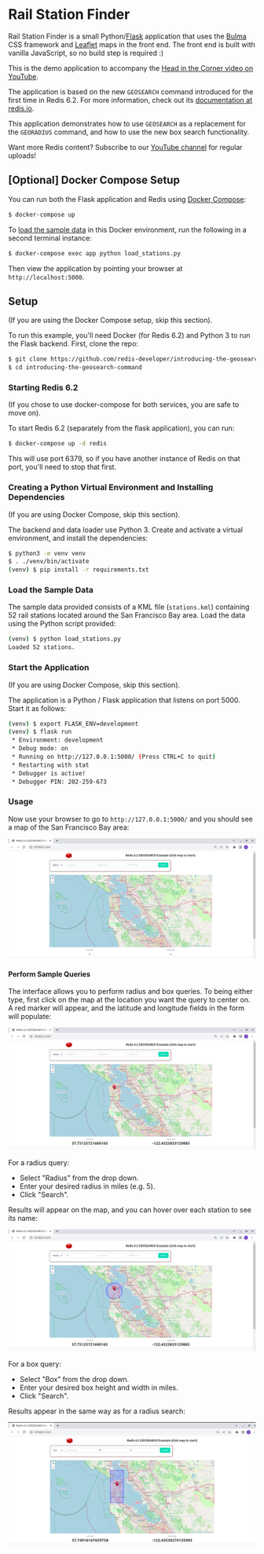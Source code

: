 # Rail Station Finder

Rail Station Finder is a small Python/[Flask](https://flask.palletsprojects.com/) application that uses the [Bulma](https://bulma.io/) CSS framework and [Leaflet](https://leafletjs.com/) maps in the front end.  The front end is built with vanilla JavaScript, so no build step is required :)


This is the demo application to accompany the [Head in the Corner video on YouTube](https://www.youtube.com/watch?v=ZmzuIsWwAzM). 


The application is based on the new `GEOSEARCH` command introduced for the first time in Redis 6.2. For more information, check out its [documentation at redis.io](https://redis.io/commands/geosearch).

This application demonstrates how to use `GEOSEARCH` as a replacement for the `GEORADIUS` command, and how to use the new box search functionality.

Want more Redis content?  Subscribe to our [YouTube channel](https://youtube.com/redisinc) for regular uploads!

## [Optional] Docker Compose Setup 

You can run both the Flask application and Redis using [Docker Compose](https://docs.docker.com/compose/):

```bash
$ docker-compose up
```

To [load the sample data](#load-the-sample-data) in this Docker environment, run
the following in a second terminal instance:

```bash
$ docker-compose exec app python load_stations.py
```

Then view the application by pointing your browser at `http://localhost:5000`.

## Setup

(If you are using the Docker Compose setup, skip this section).

To run this example, you'll need Docker (for Redis 6.2) and Python 3 to run the Flask backend.  First, clone the repo:

```bash
$ git clone https://github.com/redis-developer/introducing-the-geosearch-command.git
$ cd introducing-the-geosearch-command
```

### Starting Redis 6.2

(If you chose to use docker-compose for both services, you are safe to move on).  

To start Redis 6.2 (separately from the flask application), you can run:

```bash
$ docker-compose up -d redis
```

This will use port 6379, so if you have another instance of Redis on that port, you'll need to stop that first.

### Creating a Python Virtual Environment and Installing Dependencies

(If you are using Docker Compose, skip this section).

The backend and data loader use Python 3.  Create and activate a virtual environment, and install the dependencies:

```bash
$ python3 -m venv venv
$ . ./venv/bin/activate
(venv) $ pip install -r requirements.txt
```

### Load the Sample Data

The sample data provided consists of a KML file (`stations.kml`) containing 52 rail stations located around the San Francisco Bay area.  Load the data using the Python script provided:

```bash
(venv) $ python load_stations.py
Loaded 52 stations.
```

### Start the Application

(If you are using Docker Compose, skip this section).

The application is a Python / Flask application that listens on port 5000.  Start it as follows:

```bash
(venv) $ export FLASK_ENV=development
(venv) $ flask run
 * Environment: development
 * Debug mode: on
 * Running on http://127.0.0.1:5000/ (Press CTRL+C to quit)
 * Restarting with stat
 * Debugger is active!
 * Debugger PIN: 202-259-673
```

### Usage

Now use your browser to go to `http://127.0.0.1:5000/` and you should see a map of the San Francisco Bay area:

![Initial Map View](screenshots/initial_map.png "Initial Map View")

#### Perform Sample Queries

The interface allows you to perform radius and box queries.  To being either type, first click on the map at the location you want the query to center on.  A red marker will appear, and the latitude and longitude fields in the form will populate:

![Setting the Search Center](screenshots/red_marker.png "Setting the Search Center")

For a radius query:

* Select "Radius" from the drop down.
* Enter your desired radius in miles (e.g. 5).
* Click "Search".

Results will appear on the map, and you can hover over each station to see its name:

![Search Results: Radius Search](screenshots/radius_results.png "Search Results: Radius Search")

For a box query:

* Select "Box" from the drop down.
* Enter your desired box height and width in miles.
* Click "Search".

Results appear in the same way as for a radius search:

![Search Results: Box Search](screenshots/box_results.png "Search Results: Box Search")
